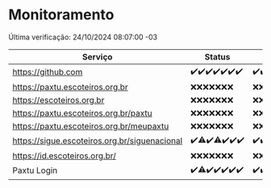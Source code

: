 # Monitoramento

Última verificação: 24/10/2024 08:07:00 -03

|Serviço|Status|Últimas 24h|
|---|---|---|
|https://github.com|<span title="2024-10-17: OK=23">✔️</span><span title="2024-10-18: OK=23">✔️</span><span title="2024-10-19: OK=23">✔️</span><span title="2024-10-20: OK=23">✔️</span><span title="2024-10-21: OK=23">✔️</span><span title="2024-10-22: OK=23">✔️</span><span title="2024-10-23: OK=10">✔️</span>|<span title="23/10/2024 08:07:00 -03 : 200">✔️</span><span title="23/10/2024 09:15:00 -03 : 200">✔️</span><span title="23/10/2024 10:17:00 -03 : 200">✔️</span><span title="23/10/2024 11:08:00 -03 : 200">✔️</span><span title="23/10/2024 12:08:00 -03 : 200">✔️</span><span title="23/10/2024 13:10:00 -03 : 200">✔️</span><span title="23/10/2024 14:07:00 -03 : 200">✔️</span><span title="23/10/2024 15:10:00 -03 : 200">✔️</span><span title="23/10/2024 16:06:00 -03 : 200">✔️</span><span title="23/10/2024 17:09:00 -03 : 200">✔️</span><span title="23/10/2024 18:07:00 -03 : 200">✔️</span><span title="23/10/2024 19:07:00 -03 : 200">✔️</span><span title="23/10/2024 20:08:00 -03 : 200">✔️</span><span title="23/10/2024 21:40:00 -03 : 200">✔️</span><span title="23/10/2024 23:10:00 -03 : 200">✔️</span><span title="24/10/2024 00:14:00 -03 : 200">✔️</span><span title="24/10/2024 01:10:00 -03 : 200">✔️</span><span title="24/10/2024 02:08:00 -03 : 200">✔️</span><span title="24/10/2024 03:12:00 -03 : 200">✔️</span><span title="24/10/2024 04:08:00 -03 : 200">✔️</span><span title="24/10/2024 05:11:00 -03 : 200">✔️</span><span title="24/10/2024 06:08:00 -03 : 200">✔️</span><span title="24/10/2024 07:08:00 -03 : 200">✔️</span><span title="24/10/2024 08:07:00 -03 : 200">✔️</span>|
|https://paxtu.escoteiros.org.br|<span title="2024-10-17: Falhas=23">❌</span><span title="2024-10-18: Falhas=23">❌</span><span title="2024-10-19: Falhas=23">❌</span><span title="2024-10-20: Falhas=23">❌</span><span title="2024-10-21: Falhas=23">❌</span><span title="2024-10-22: Falhas=23">❌</span><span title="2024-10-23: Falhas=10">❌</span>|<span title="23/10/2024 08:07:00 -03 : 403">❌</span><span title="23/10/2024 09:15:00 -03 : 403">❌</span><span title="23/10/2024 10:17:00 -03 : 403">❌</span><span title="23/10/2024 11:08:00 -03 : 403">❌</span><span title="23/10/2024 12:08:00 -03 : 403">❌</span><span title="23/10/2024 13:10:00 -03 : 403">❌</span><span title="23/10/2024 14:07:00 -03 : 403">❌</span><span title="23/10/2024 15:10:00 -03 : 403">❌</span><span title="23/10/2024 16:06:00 -03 : 403">❌</span><span title="23/10/2024 17:09:00 -03 : 403">❌</span><span title="23/10/2024 18:07:00 -03 : 403">❌</span><span title="23/10/2024 19:07:00 -03 : 403">❌</span><span title="23/10/2024 20:08:00 -03 : 403">❌</span><span title="23/10/2024 21:40:00 -03 : 403">❌</span><span title="23/10/2024 23:10:00 -03 : 403">❌</span><span title="24/10/2024 00:14:00 -03 : 403">❌</span><span title="24/10/2024 01:10:00 -03 : 403">❌</span><span title="24/10/2024 02:08:00 -03 : 403">❌</span><span title="24/10/2024 03:12:00 -03 : 403">❌</span><span title="24/10/2024 04:08:00 -03 : 403">❌</span><span title="24/10/2024 05:11:00 -03 : 403">❌</span><span title="24/10/2024 06:08:00 -03 : 403">❌</span><span title="24/10/2024 07:08:00 -03 : 403">❌</span><span title="24/10/2024 08:07:00 -03 : 403">❌</span>|
|https://escoteiros.org.br|<span title="2024-10-17: Falhas=23">❌</span><span title="2024-10-18: Falhas=23">❌</span><span title="2024-10-19: Falhas=23">❌</span><span title="2024-10-20: Falhas=23">❌</span><span title="2024-10-21: Falhas=23">❌</span><span title="2024-10-22: Falhas=23">❌</span><span title="2024-10-23: Falhas=10">❌</span>|<span title="23/10/2024 08:07:00 -03 : 403">❌</span><span title="23/10/2024 09:15:00 -03 : 403">❌</span><span title="23/10/2024 10:17:00 -03 : 403">❌</span><span title="23/10/2024 11:08:00 -03 : 403">❌</span><span title="23/10/2024 12:08:00 -03 : 403">❌</span><span title="23/10/2024 13:10:00 -03 : 403">❌</span><span title="23/10/2024 14:07:00 -03 : 403">❌</span><span title="23/10/2024 15:10:00 -03 : 403">❌</span><span title="23/10/2024 16:06:00 -03 : 403">❌</span><span title="23/10/2024 17:09:00 -03 : 403">❌</span><span title="23/10/2024 18:07:00 -03 : 403">❌</span><span title="23/10/2024 19:07:00 -03 : 403">❌</span><span title="23/10/2024 20:08:00 -03 : 403">❌</span><span title="23/10/2024 21:40:00 -03 : 403">❌</span><span title="23/10/2024 23:10:00 -03 : 403">❌</span><span title="24/10/2024 00:14:00 -03 : 403">❌</span><span title="24/10/2024 01:10:00 -03 : 403">❌</span><span title="24/10/2024 02:08:00 -03 : 403">❌</span><span title="24/10/2024 03:12:00 -03 : 403">❌</span><span title="24/10/2024 04:08:00 -03 : 403">❌</span><span title="24/10/2024 05:11:00 -03 : 403">❌</span><span title="24/10/2024 06:08:00 -03 : 403">❌</span><span title="24/10/2024 07:08:00 -03 : 403">❌</span><span title="24/10/2024 08:07:00 -03 : 403">❌</span>|
|https://paxtu.escoteiros.org.br/paxtu|<span title="2024-10-17: Falhas=23">❌</span><span title="2024-10-18: Falhas=23">❌</span><span title="2024-10-19: Falhas=23">❌</span><span title="2024-10-20: Falhas=23">❌</span><span title="2024-10-21: Falhas=23">❌</span><span title="2024-10-22: Falhas=23">❌</span><span title="2024-10-23: Falhas=10">❌</span>|<span title="23/10/2024 08:07:00 -03 : 403">❌</span><span title="23/10/2024 09:15:00 -03 : 403">❌</span><span title="23/10/2024 10:17:00 -03 : 403">❌</span><span title="23/10/2024 11:08:00 -03 : 403">❌</span><span title="23/10/2024 12:08:00 -03 : 403">❌</span><span title="23/10/2024 13:10:00 -03 : 403">❌</span><span title="23/10/2024 14:07:00 -03 : 403">❌</span><span title="23/10/2024 15:10:00 -03 : 403">❌</span><span title="23/10/2024 16:06:00 -03 : 403">❌</span><span title="23/10/2024 17:09:00 -03 : 403">❌</span><span title="23/10/2024 18:07:00 -03 : 403">❌</span><span title="23/10/2024 19:07:00 -03 : 403">❌</span><span title="23/10/2024 20:08:00 -03 : 403">❌</span><span title="23/10/2024 21:40:00 -03 : 403">❌</span><span title="23/10/2024 23:10:00 -03 : 403">❌</span><span title="24/10/2024 00:14:00 -03 : 403">❌</span><span title="24/10/2024 01:10:00 -03 : 403">❌</span><span title="24/10/2024 02:08:00 -03 : 403">❌</span><span title="24/10/2024 03:12:00 -03 : 403">❌</span><span title="24/10/2024 04:08:00 -03 : 403">❌</span><span title="24/10/2024 05:11:00 -03 : 403">❌</span><span title="24/10/2024 06:08:00 -03 : 403">❌</span><span title="24/10/2024 07:08:00 -03 : 403">❌</span><span title="24/10/2024 08:07:00 -03 : 403">❌</span>|
|https://paxtu.escoteiros.org.br/meupaxtu|<span title="2024-10-17: Falhas=23">❌</span><span title="2024-10-18: Falhas=23">❌</span><span title="2024-10-19: Falhas=23">❌</span><span title="2024-10-20: Falhas=23">❌</span><span title="2024-10-21: Falhas=23">❌</span><span title="2024-10-22: Falhas=23">❌</span><span title="2024-10-23: Falhas=10">❌</span>|<span title="23/10/2024 08:07:00 -03 : 403">❌</span><span title="23/10/2024 09:15:00 -03 : 403">❌</span><span title="23/10/2024 10:17:00 -03 : 403">❌</span><span title="23/10/2024 11:08:00 -03 : 403">❌</span><span title="23/10/2024 12:08:00 -03 : 403">❌</span><span title="23/10/2024 13:10:00 -03 : 403">❌</span><span title="23/10/2024 14:07:00 -03 : 403">❌</span><span title="23/10/2024 15:10:00 -03 : 403">❌</span><span title="23/10/2024 16:06:00 -03 : 403">❌</span><span title="23/10/2024 17:09:00 -03 : 403">❌</span><span title="23/10/2024 18:07:00 -03 : 403">❌</span><span title="23/10/2024 19:07:00 -03 : 403">❌</span><span title="23/10/2024 20:08:00 -03 : 403">❌</span><span title="23/10/2024 21:40:00 -03 : 403">❌</span><span title="23/10/2024 23:10:00 -03 : 403">❌</span><span title="24/10/2024 00:14:00 -03 : 403">❌</span><span title="24/10/2024 01:10:00 -03 : 403">❌</span><span title="24/10/2024 02:08:00 -03 : 403">❌</span><span title="24/10/2024 03:12:00 -03 : 403">❌</span><span title="24/10/2024 04:08:00 -03 : 403">❌</span><span title="24/10/2024 05:11:00 -03 : 403">❌</span><span title="24/10/2024 06:08:00 -03 : 403">❌</span><span title="24/10/2024 07:08:00 -03 : 403">❌</span><span title="24/10/2024 08:07:00 -03 : 403">❌</span>|
|https://sigue.escoteiros.org.br/siguenacional|<span title="2024-10-17: OK=23">✔️</span><span title="2024-10-18: OK=18, Falhas=5">⚠️</span><span title="2024-10-19: OK=23">✔️</span><span title="2024-10-20: OK=22, Falhas=1">⚠️</span><span title="2024-10-21: OK=23">✔️</span><span title="2024-10-22: OK=23">✔️</span><span title="2024-10-23: OK=10">✔️</span>|<span title="23/10/2024 08:07:00 -03 : 200">✔️</span><span title="23/10/2024 09:15:00 -03 : 200">✔️</span><span title="23/10/2024 10:17:00 -03 : 200">✔️</span><span title="23/10/2024 11:08:00 -03 : 200">✔️</span><span title="23/10/2024 12:08:00 -03 : 0">❌</span><span title="23/10/2024 13:10:00 -03 : 200">✔️</span><span title="23/10/2024 14:07:00 -03 : 200">✔️</span><span title="23/10/2024 15:10:00 -03 : 200">✔️</span><span title="23/10/2024 16:06:00 -03 : 200">✔️</span><span title="23/10/2024 17:09:00 -03 : 200">✔️</span><span title="23/10/2024 18:07:00 -03 : 200">✔️</span><span title="23/10/2024 19:07:00 -03 : 200">✔️</span><span title="23/10/2024 20:08:00 -03 : 200">✔️</span><span title="23/10/2024 21:40:00 -03 : 200">✔️</span><span title="23/10/2024 23:10:00 -03 : 200">✔️</span><span title="24/10/2024 00:14:00 -03 : 200">✔️</span><span title="24/10/2024 01:10:00 -03 : 200">✔️</span><span title="24/10/2024 02:08:00 -03 : 200">✔️</span><span title="24/10/2024 03:12:00 -03 : 200">✔️</span><span title="24/10/2024 04:08:00 -03 : 200">✔️</span><span title="24/10/2024 05:11:00 -03 : 200">✔️</span><span title="24/10/2024 06:08:00 -03 : 200">✔️</span><span title="24/10/2024 07:08:00 -03 : 200">✔️</span><span title="24/10/2024 08:07:00 -03 : 200">✔️</span>|
|https://id.escoteiros.org.br/|<span title="2024-10-17: Falhas=23">❌</span><span title="2024-10-18: Falhas=23">❌</span><span title="2024-10-19: Falhas=23">❌</span><span title="2024-10-20: Falhas=23">❌</span><span title="2024-10-21: Falhas=23">❌</span><span title="2024-10-22: Falhas=23">❌</span><span title="2024-10-23: Falhas=10">❌</span>|<span title="23/10/2024 08:07:00 -03 : 403">❌</span><span title="23/10/2024 09:15:00 -03 : 403">❌</span><span title="23/10/2024 10:17:00 -03 : 403">❌</span><span title="23/10/2024 11:08:00 -03 : 403">❌</span><span title="23/10/2024 12:08:00 -03 : 403">❌</span><span title="23/10/2024 13:10:00 -03 : 403">❌</span><span title="23/10/2024 14:07:00 -03 : 403">❌</span><span title="23/10/2024 15:10:00 -03 : 403">❌</span><span title="23/10/2024 16:06:00 -03 : 403">❌</span><span title="23/10/2024 17:09:00 -03 : 403">❌</span><span title="23/10/2024 18:07:00 -03 : 403">❌</span><span title="23/10/2024 19:07:00 -03 : 403">❌</span><span title="23/10/2024 20:08:00 -03 : 403">❌</span><span title="23/10/2024 21:40:00 -03 : 403">❌</span><span title="23/10/2024 23:10:00 -03 : 403">❌</span><span title="24/10/2024 00:14:00 -03 : 403">❌</span><span title="24/10/2024 01:10:00 -03 : 403">❌</span><span title="24/10/2024 02:08:00 -03 : 403">❌</span><span title="24/10/2024 03:12:00 -03 : 403">❌</span><span title="24/10/2024 04:08:00 -03 : 403">❌</span><span title="24/10/2024 05:11:00 -03 : 403">❌</span><span title="24/10/2024 06:08:00 -03 : 403">❌</span><span title="24/10/2024 07:08:00 -03 : 403">❌</span><span title="24/10/2024 08:07:00 -03 : 403">❌</span>|
|Paxtu Login|<span title="2024-10-17: OK=23">✔️</span><span title="2024-10-18: OK=21, Falhas=2">⚠️</span><span title="2024-10-19: OK=23">✔️</span><span title="2024-10-20: OK=23">✔️</span><span title="2024-10-21: OK=23">✔️</span><span title="2024-10-22: OK=23">✔️</span><span title="2024-10-23: OK=10">✔️</span>|<span title="23/10/2024 08:07:00 -03 : 200">✔️</span><span title="23/10/2024 09:15:00 -03 : 200">✔️</span><span title="23/10/2024 10:17:00 -03 : 200">✔️</span><span title="23/10/2024 11:08:00 -03 : 200">✔️</span><span title="23/10/2024 12:08:00 -03 : 200">✔️</span><span title="23/10/2024 13:10:00 -03 : 200">✔️</span><span title="23/10/2024 14:07:00 -03 : 200">✔️</span><span title="23/10/2024 15:10:00 -03 : 200">✔️</span><span title="23/10/2024 16:06:00 -03 : 200">✔️</span><span title="23/10/2024 17:09:00 -03 : 200">✔️</span><span title="23/10/2024 18:07:00 -03 : 200">✔️</span><span title="23/10/2024 19:07:00 -03 : 200">✔️</span><span title="23/10/2024 20:08:00 -03 : 200">✔️</span><span title="23/10/2024 21:40:00 -03 : 200">✔️</span><span title="23/10/2024 23:10:00 -03 : 200">✔️</span><span title="24/10/2024 00:14:00 -03 : 200">✔️</span><span title="24/10/2024 01:10:00 -03 : 200">✔️</span><span title="24/10/2024 02:08:00 -03 : 200">✔️</span><span title="24/10/2024 03:12:00 -03 : 200">✔️</span><span title="24/10/2024 04:08:00 -03 : 200">✔️</span><span title="24/10/2024 05:11:00 -03 : 200">✔️</span><span title="24/10/2024 06:08:00 -03 : 200">✔️</span><span title="24/10/2024 07:08:00 -03 : 200">✔️</span><span title="24/10/2024 08:07:00 -03 : 200">✔️</span>|
